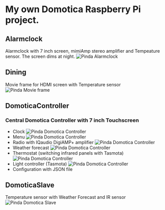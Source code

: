 # My own Domotica Raspberry Pi project.
## Alarmclock
Alarmclock with 7 inch screen, mimiAmp stereo amplifier and Tempeature sensor.
The screen dims at night.
![Pinda Alarmclock](alarmclock/pindaalarmclock.png "Pinda Alarmclock")
## Dining
Movie frame for HDMI screen with Temperature sensor
![Pinda Movie frame](dining/dining.png "Pinda Movie frame")
## DomoticaController
### Central Domotica Controller with 7 inch Touchscreen
- Clock
  ![Pinda Domotica Controller](domoticaController/images/pindadomoclock.png "Pinda Domotica Controller")
- Menu
  ![Pinda Domotica Controller](domoticaController/images/pindadomomenu.png "Pinda Domotica Controller")
- Radio with IQaudio DigiAMP+ amplifier
  ![Pinda Domotica Controller](domoticaController/images/pindadomoradio.png "Pinda Domotica Controller")
- Weather forecast
  ![Pinda Domotica Controller](domoticaController/images/pindadomoweather.png "Pinda Domotica Controller")
- Thermostat (switching infrared panels with Tasmota)
  ![Pinda Domotica Controller](domoticaController/images/pindadomothermostat.png "Pinda Domotica Controller")
- Light controller (Tasmota)
  ![Pinda Domotica Controller](domoticaController/images/pindadomolights.png "Pinda Domotica Controller")
- Configuration with JSON file
## DomoticaSlave
Temperature sensor with Weather Forecast and IR sensor
![Pinda Domotica Slave](domoticaSlave/domoticaslave.png "Pinda Domotica Slave")
